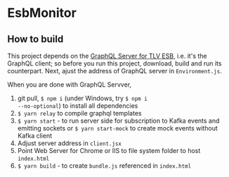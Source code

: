 # EsbMonitor

## How to build

This project depends on the <a href="https://github.com/Tel-Aviv/EsbGQLServer">GraphQL Server for TLV ESB</a>, i.e. it's the GraphQL client; so before you run this project, download, build and run its counterpart. Next, ajust the address of GraphQL server in <code>Environment.js</code>.

When you are done with GraphQL Servver,
1. git pull, <code>$ npm i</code> (under Windows, try <code>$ npm i --no-optional</code>) to install all dependencies
2. <code>$ yarn relay</code> to compile graphql templates
2. <code>$ yarn start</code> - to run server side for subscription to Kafka events and emitting sockets or <code>$ yarn start-mock</code> to create mock events without Kafka client
3. Adjust server address in <code>client.jsx</code>
4. Point Web Server for Chrome or IIS to file system folder to host <code>index.html</code>
5. <code>$ yarn build</code> - to create <code>bundle.js</code> referenced in <code>index.html</code>
